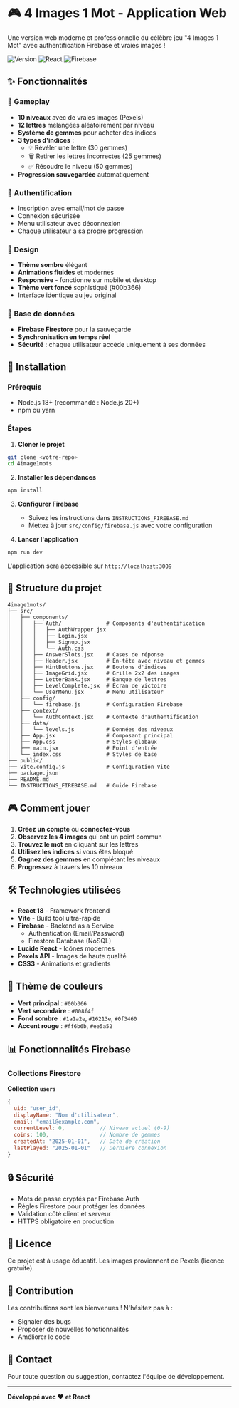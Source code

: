 # 🎮 4 Images 1 Mot - Application Web

Une version web moderne et professionnelle du célèbre jeu "4 Images 1 Mot" avec authentification Firebase et vraies images !

![Version](https://img.shields.io/badge/version-2.0.0-green.svg)
![React](https://img.shields.io/badge/React-18.3.1-blue.svg)
![Firebase](https://img.shields.io/badge/Firebase-11.1.0-orange.svg)

## ✨ Fonctionnalités

### 🎯 Gameplay
- **10 niveaux** avec de vraies images (Pexels)
- **12 lettres** mélangées aléatoirement par niveau
- **Système de gemmes** pour acheter des indices
- **3 types d'indices** :
  - 💡 Révéler une lettre (30 gemmes)
  - 🗑️ Retirer les lettres incorrectes (25 gemmes)
  - ✅ Résoudre le niveau (50 gemmes)
- **Progression sauvegardée** automatiquement

### 🔐 Authentification
- Inscription avec email/mot de passe
- Connexion sécurisée
- Menu utilisateur avec déconnexion
- Chaque utilisateur a sa propre progression

### 🎨 Design
- **Thème sombre** élégant
- **Animations fluides** et modernes
- **Responsive** - fonctionne sur mobile et desktop
- **Thème vert foncé** sophistiqué (#00b366)
- Interface identique au jeu original

### 💾 Base de données
- **Firebase Firestore** pour la sauvegarde
- **Synchronisation en temps réel**
- **Sécurité** : chaque utilisateur accède uniquement à ses données

## 🚀 Installation

### Prérequis
- Node.js 18+ (recommandé : Node.js 20+)
- npm ou yarn

### Étapes

1. **Cloner le projet**
```bash
git clone <votre-repo>
cd 4image1mots
```

2. **Installer les dépendances**
```bash
npm install
```

3. **Configurer Firebase**
   - Suivez les instructions dans `INSTRUCTIONS_FIREBASE.md`
   - Mettez à jour `src/config/firebase.js` avec votre configuration

4. **Lancer l'application**
```bash
npm run dev
```

L'application sera accessible sur `http://localhost:3009`

## 📁 Structure du projet

```
4image1mots/
├── src/
│   ├── components/
│   │   ├── Auth/              # Composants d'authentification
│   │   │   ├── AuthWrapper.jsx
│   │   │   ├── Login.jsx
│   │   │   ├── Signup.jsx
│   │   │   └── Auth.css
│   │   ├── AnswerSlots.jsx    # Cases de réponse
│   │   ├── Header.jsx         # En-tête avec niveau et gemmes
│   │   ├── HintButtons.jsx    # Boutons d'indices
│   │   ├── ImageGrid.jsx      # Grille 2x2 des images
│   │   ├── LetterBank.jsx     # Banque de lettres
│   │   ├── LevelComplete.jsx  # Écran de victoire
│   │   └── UserMenu.jsx       # Menu utilisateur
│   ├── config/
│   │   └── firebase.js        # Configuration Firebase
│   ├── context/
│   │   └── AuthContext.jsx    # Contexte d'authentification
│   ├── data/
│   │   └── levels.js          # Données des niveaux
│   ├── App.jsx                # Composant principal
│   ├── App.css                # Styles globaux
│   ├── main.jsx               # Point d'entrée
│   └── index.css              # Styles de base
├── public/
├── vite.config.js             # Configuration Vite
├── package.json
├── README.md
└── INSTRUCTIONS_FIREBASE.md   # Guide Firebase
```

## 🎮 Comment jouer

1. **Créez un compte** ou **connectez-vous**
2. **Observez les 4 images** qui ont un point commun
3. **Trouvez le mot** en cliquant sur les lettres
4. **Utilisez les indices** si vous êtes bloqué
5. **Gagnez des gemmes** en complétant les niveaux
6. **Progressez** à travers les 10 niveaux

## 🛠️ Technologies utilisées

- **React 18** - Framework frontend
- **Vite** - Build tool ultra-rapide
- **Firebase** - Backend as a Service
  - Authentication (Email/Password)
  - Firestore Database (NoSQL)
- **Lucide React** - Icônes modernes
- **Pexels API** - Images de haute qualité
- **CSS3** - Animations et gradients

## 🎨 Thème de couleurs

- **Vert principal** : `#00b366`
- **Vert secondaire** : `#008f4f`
- **Fond sombre** : `#1a1a2e`, `#16213e`, `#0f3460`
- **Accent rouge** : `#ff6b6b`, `#ee5a52`

## 📊 Fonctionnalités Firebase

### Collections Firestore

**Collection `users`**
```javascript
{
  uid: "user_id",
  displayName: "Nom d'utilisateur",
  email: "email@example.com",
  currentLevel: 0,           // Niveau actuel (0-9)
  coins: 100,                // Nombre de gemmes
  createdAt: "2025-01-01",   // Date de création
  lastPlayed: "2025-01-01"   // Dernière connexion
}
```

## 🔒 Sécurité

- Mots de passe cryptés par Firebase Auth
- Règles Firestore pour protéger les données
- Validation côté client et serveur
- HTTPS obligatoire en production

## 📝 Licence

Ce projet est à usage éducatif. Les images proviennent de Pexels (licence gratuite).

## 🤝 Contribution

Les contributions sont les bienvenues ! N'hésitez pas à :
- Signaler des bugs
- Proposer de nouvelles fonctionnalités
- Améliorer le code

## 📧 Contact

Pour toute question ou suggestion, contactez l'équipe de développement.

---

**Développé avec ❤️ et React**
